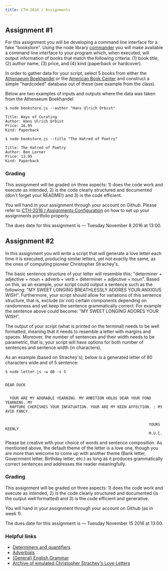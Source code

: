 ```yaml
---
title: CTH-2016 / Assignments
---
```


## Assignment #1

For this assignment you will be developing a command line interface for a fake "bookstore". Using the node library [commander](https://www.npmjs.com/package/commander) you will make available a command line interface to your program which, when executed, will output information of books that match the following criteria: (1) book title, (2) author name, (3) price, and (4) kind (paperback or hardcover).

In order to gather data for your script, select 5 books from either the [Athenaeum Boekhandel](http://www.athenaeum.nl) or the [American Book Center](http://www.abc.nl) and construct a simple "hardcoded" database out of these (see example from the class).

Below are two examples of inputs and outputs where the data was taken from the Athenaeum Boekhandel

```
$ node bookstore.js --author "Hans Ulrich Orbist"

Title: Ways of Curating
Author: Hans Ulrich Orbist
Price: 16.95
Kind: Paperback

```

```
$ node bookstore.js --title "The Hatred of Poetry"

Title: The Hatred of Poetry
Author: Ben Lerner
Price: 13.95
Kind: Paperback
```

### Grading

This assignment will be graded on three aspects: 1) does the code work and execute as intended, 2) is the code clearly structured and documented (don't forget your README!) and 3) is the code efficient.

You will hand in your assignment through your account on Github. Please refer to [CTH-2016 / Assignments Configuration](./assignments-conf.html) on how to set up your assignments portfolio properly. 

The dues date for this assignment is — Tuesday November 8 2016 at 13:00.

## Assignment #2

In this assignment you will write a script that will generate a love letter each time it is executed, producing similar letters, yet not exactly the same, as the ones of computing pioneer Christopher Strachey's. 

The basic sentence structure of your letter will resemble this: "determiner + adjective + noun + adverb + verb + determiner + adjective + noun". Based on this, as an example, your script could output a sentence such as the following: "MY SWEET LONGING BREATHLESSLY ADORES YOUR ANXIOUS WISH". Furthermore, your script should  allow for variations of this sentence structure, that is, exclude (or not) certain components depending on randomness and yet keep the sentence grammatically correct. For example the sentence above could become: "MY SWEET LONGING ADORES YOUR WISH".

The output of your script (what is printed on the terminal) needs to be well formatted, meaning that it needs to resemble a letter with margins and spaces. Moreover, the number of sentences and their width needs to be parametric, that is, your script will have options for both number of sentences and sentence width (in characters). 

As an example (based on Strachey's), below is a generated letter of 80 characters wide and of 5 sentence:

```
$ node letter.js -w 80 -s 5


DEAR DUCK


  YOUR ARE MY ADORABLE YEARNING. MY AMBITION HOLDS DEAR YOUR FOND YEARNING. MY 
  RAPTURE CHERISHES YOUR INFATUATION. YOUR ARE MY KEEN AFFECTION. : MY AVID FANCY. 


																YOURS KEENLY
																M.U.C.

```

Please be creative with your choice of words and sentence composition. As mentioned above, the default theme of the letter is a love one, though you are more than welcome to come up with another theme (Bank letter, Government letter, Birthday letter, etc.) as long as it produces grammatically correct sentences and addresses the reader meaningfully. 

### Grading

This assignment will be graded on three aspects: 1) does the code work and execute as intended, 2) is the code clearly structured and documented (is the output well formatted) and 3) is the code efficient and generative.

You will hand in your assignment through your account on Github (as in week 1). 

The dues date for this assignment is — Tuesday November 15 2016 at 13:00.

### Helpful links

* [Determiners and quantifiers](https://learnenglish.britishcouncil.org/en/english-grammar/determiners-and-quantifiers)
* [Adverbials](https://learnenglish.britishcouncil.org/en/english-grammar/adverbials)
* [(General) English Grammar](https://learnenglish.britishcouncil.org/en/english-grammar)
* [Archive of emulated Christopher Strachey's Love Letters](http://www.alpha60.de/art/love_letters/archive/muc/)






